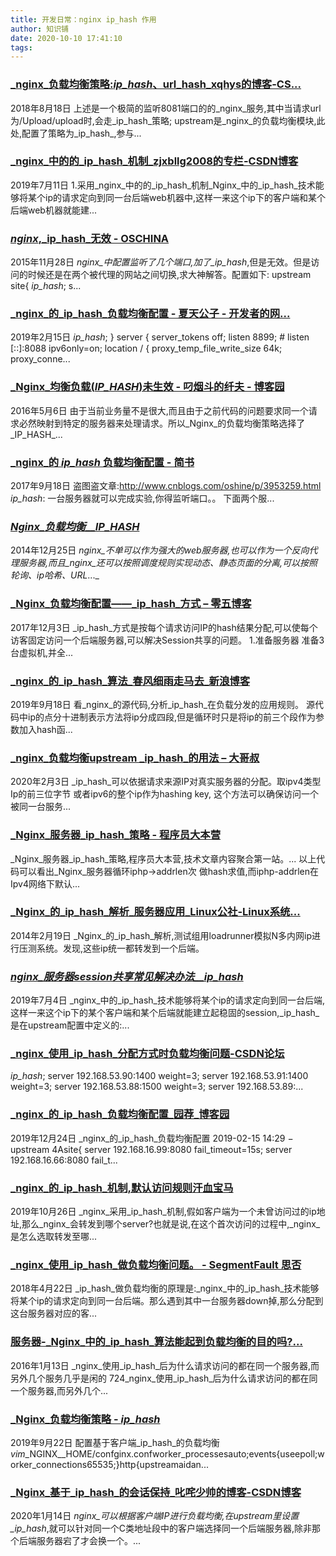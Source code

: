 ```yaml
---
title: 开发日常：nginx ip_hash 作用
author: 知识铺
date: 2020-10-10 17:41:10
tags: 
---
```

  
### [_nginx_负载均衡策略:_ip_hash_、url_hash_xqhys的博客-CS...](https://zshipu.com/t?url=https://blog.csdn.net/xqhys/article/details/81788358)

 2018年8月18日 上述是一个极简的监听8081端口的的_nginx_服务,其中当请求url 为/Upload/upload时,会走_ip_hash_策略; upstream是_nginx_的负载均衡模块,此处,配置了策略为_ip_hash_,参与...

### [_nginx_中的的_ip_hash_机制_zjxbllg2008的专栏-CSDN博客](https://zshipu.com/t?url=https://blog.csdn.net/zjxbllg2008/article/details/95491850)

 2019年7月11日 1.采用_nginx_中的的_ip_hash_机制_Nginx_中的_ip_hash_技术能够将某个ip的请求定向到同一台后端web机器中,这样一来这个ip下的客户端和某个后端web机器就能建...

### [_nginx_,_ip_hash_无效 - OSCHINA](https://zshipu.com/t?url=https://www.oschina.net/question/2532038_2143281?sort=default)

 2015年11月28日 _nginx_中配置监听了几个端口,加了_ip_hash_,但是无效。但是访问的时候还是在两个被代理的网站之间切换,求大神解答。配置如下: upstream site{ _ip_hash_; s...

### [_nginx_的_ip_hash_负载均衡配置 - 夏天公子 - 开发者的网...](https://zshipu.com/t?url=https://www.cnblogs.com/chenglee/p/10383497.html)

 2019年2月15日 _ip_hash_; } server { server_tokens off; listen 8899; # listen [::]:8088 ipv6only=on; location / { proxy_temp_file_write_size 64k; proxy_conne...

### [_Nginx_均衡负载(_IP_HASH_)未生效 - 叼烟斗的纤夫 - 博客园](https://zshipu.com/t?url=https://www.cnblogs.com/zhangminghui/p/5464105.html)

 2016年5月6日 由于当前业务量不是很大,而且由于之前代码的问题要求同一个请求必然映射到特定的服务器来处理请求。所以_Nginx_的负载均衡策略选择了_IP_HASH_...

<style data-vue-ssr-id="6f98630d:0">.list_1V4Yg { margin-left: -16px; max-height: 52px; overflow: hidden; } .item_3WKCf { display: inline-block; margin-left: 16px; }</style>

### [_nginx_的 _ip_hash_ 负载均衡配置 - 简书](https://zshipu.com/t?url=https://www.jianshu.com/p/823ae3fba92e)

 2017年9月18日 盗图盗文章:http://www.cnblogs.com/oshine/p/3953259.html _ip_hash_: 一台服务器就可以完成实验,你得监听端口。。 下面两个服...

### [_Nginx_负载均衡__IP_HASH_](https://zshipu.com/t?url=http://www.360doc.com/content/14/1225/14/7635_435663893.shtml)

 2014年12月25日 _nginx_不单可以作为强大的web服务器,也可以作为一个反向代理服务器,而且_nginx_还可以按照调度规则实现动态、静态页面的分离,可以按照轮询、_ip哈希_、URL_..._

### [_Nginx_负载均衡配置——_ip_hash_方式 – 零五博客](https://zshipu.com/t?url=http://www.05bk.com/359.html)

 2017年12月3日 _ip_hash_方式是按每个请求访问IP的hash结果分配,可以使每个访客固定访问一个后端服务器,可以解决Session共享的问题。 1.准备服务器 准备3台虚拟机,并全...

### [_nginx_的_ip_hash_算法_春风细雨走马去_新浪博客](https://zshipu.com/t?url=http://blog.sina.com.cn/s/blog_685a3e260102ysrt.html)

 2019年9月18日 看_nginx_的源代码,分析_ip_hash_在负载分发的应用规则。 源代码中ip的点分十进制表示方法将ip分成四段,但是循环时只是将ip的前三个段作为参数加入hash函...

### [_nginx_负载均衡upstream _ip_hash_的用法 – 大哥叔](https://zshipu.com/t?url=https://blog.ohyeahwoo.com/?p=801)

 2020年2月3日 _ip_hash_可以依据请求来源IP对真实服务器的分配。取ipv4类型Ip的前三位字节 或者ipv6的整个ip作为hashing key, 这个方法可以确保访问一个被同一台服务...

### [_Nginx_服务器_ip_hash_策略 - 程序员大本营](https://zshipu.com/t?url=https://www.pianshen.com/article/3042395077/)

 _Nginx_服务器_ip_hash_策略,程序员大本营,技术文章内容聚合第一站。... 以上代码可以看出_Nginx_服务器循环iphp->addrlen次 做hash求值,而iphp-addrlen在Ipv4网络下默认...

### [_Nginx_的_ip_hash_解析_服务器应用_Linux公社-Linux系统...](https://zshipu.com/t?url=https://www.linuxidc.com/Linux/2014-02/96868.htm)

 2014年2月19日 _Nginx_的_ip_hash_解析,测试组用loadrunner模拟N多内网ip进行压测系统。发现,这些ip统一都转发到一个后端。

### [_nginx_服务器session共享常见解决办法__ip_hash_](https://zshipu.com/t?url=https://www.sohu.com/a/324700777_120047065)

 2019年7月4日 _nginx_中的_ip_hash_技术能够将某个ip的请求定向到同一台后端,这样一来这个ip下的某个客户端和某个后端就能建立起稳固的session,_ip_hash_是在upstream配置中定义的:...

### [_nginx_使用_ip_hash_分配方式时负载均衡问题-CSDN论坛](https://zshipu.com/t?url=https://bbs.csdn.net/topics/391807343)

 _ip_hash_; server 192.168.53.90:1400 weight=3; server 192.168.53.91:1400 weight=3; server 192.168.53.88:1500 weight=3; server 192.168.53.89:...

### [_nginx_的_ip_hash_负载均衡配置_园荐_博客园](https://zshipu.com/t?url=https://recomm.cnblogs.com/blogpost/10383497)

 2019年12月24日 _nginx_的_ip_hash_负载均衡配置 2019-02-15 14:29 − upstream 4Asite{ server 192.168.16.99:8080 fail_timeout=15s; server 192.168.16.66:8080 fail_t...

### [_nginx_的_ip_hash_机制,默认访问规则汗血宝马](https://zshipu.com/t?url=http://www.caotama.com/329541.html)

 2019年10月26日 _nginx_采用_ip_hash_机制,假如客户端为一个未曾访问过的ip地址,那么_nginx_会转发到哪个server?也就是说,在这个首次访问的过程中,_nginx_是怎么选取转发至哪...

### [_nginx_使用_ip_hash_做负载均衡问题。 - SegmentFault 思否](https://zshipu.com/t?url=https://segmentfault.com/q/1010000014522964)

 2018年4月22日 _ip_hash_做负载均衡的原理是:_nginx_中的_ip_hash_技术能够将某个ip的请求定向到同一台后端。那么遇到其中一台服务器down掉,那么分配到这台服务器对应的客...

### [服务器-_Nginx_中的_ip_hash_算法能起到负载均衡的目的吗?...](https://zshipu.com/t?url=https://ask.csdn.net/questions/232267)

 2016年1月13日 _nginx_使用_ip_hash_后为什么请求访问的都在同一个服务器,而另外几个服务几乎是闲的 724_nginx_使用_ip_hash_后为什么请求访问的都在同一个服务器,而另外几个...

### [_Nginx_负载均衡策略 - _ip_hash_](https://zshipu.com/t?url=https://www.icode9.com/content-3-463389.html)

 2019年9月22日 配置基于客户端_ip_hash_的负载均衡$vim$_NGINX__HOME/confginx.confworker_processesauto;events{useepoll;worker_connections65535;}http{upstreamaidan...

### [_Nginx_基于_ip_hash_的会话保持_叱咤少帅的博客-CSDN博客](https://zshipu.com/t?url=https://knight.blog.csdn.net/article/details/103967865)

 2020年1月14日 _nginx_可以根据客户端IP进行负载均衡,在upstream里设置_ip_hash_,就可以针对同一个C类地址段中的客户端选择同一个后端服务器,除非那个后端服务器宕了才会换一个。...
